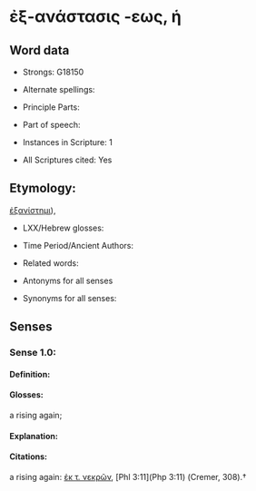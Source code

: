 # ἐξ-ανάστασις -εως, ἡ

<!-- Status: S2=NeedsEdits -->
<!-- Lexica used for edits:   -->

## Word data

* Strongs: G18150

* Alternate spellings:



* Principle Parts: 


* Part of speech: 


* Instances in Scripture: 1

* All Scriptures cited: Yes

## Etymology: 

[ἐξανίστημι]()), 

* LXX/Hebrew glosses: 


* Time Period/Ancient Authors: 


* Related words: 

* Antonyms for all senses

* Synonyms for all senses: 


## Senses 


### Sense  1.0: 

#### Definition: 

#### Glosses: 

a rising again; 

#### Explanation: 


#### Citations: 

a rising again: [ἐκ τ. νεκρῶν](), [Phl 3:11](Php 3:11) (Cremer, 308).†

